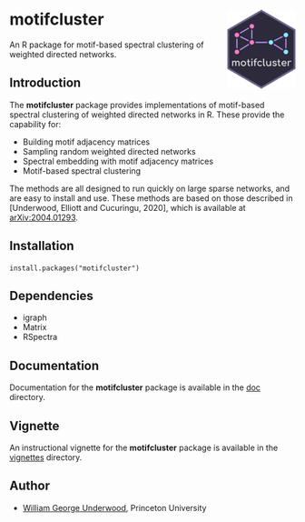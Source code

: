 # motifcluster <img src="https://github.com/WGUNDERWOOD/motifcluster/raw/develop/sticker/hex_sticker_small.png" alt="motifcluster sticker" align="right" width=120/>

An R package for motif-based spectral clustering of weighted directed networks.

## Introduction

The **motifcluster** package provides
implementations of motif-based spectral clustering
of weighted directed networks in R.
These provide the capability for:

- Building motif adjacency matrices
- Sampling random weighted directed networks
- Spectral embedding with motif adjacency matrices
- Motif-based spectral clustering

The methods are all designed to run quickly on large sparse networks,
and are easy to install and use.
These methods are based on those described in
[Underwood, Elliott and Cucuringu, 2020],
which is available at
[arXiv:2004.01293](https://arxiv.org/abs/2004.01293).

## Installation

```
install.packages("motifcluster")
```

## Dependencies

- igraph
- Matrix
- RSpectra

## Documentation

Documentation for the **motifcluster** package
is available in the
[doc](https://github.com/WGUNDERWOOD/motifcluster/tree/main/R/doc)
directory.

## Vignette

An instructional vignette for the **motifcluster** package
is available in the
[vignettes](https://github.com/WGUNDERWOOD/motifcluster/tree/main/R/vignettes)
directory.

## Author

- [William George Underwood](https://wgunderwood.github.io/),
    Princeton University
